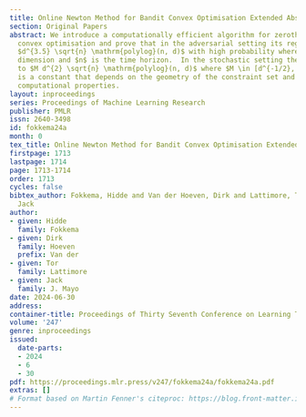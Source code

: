 ```yaml
---
title: Online Newton Method for Bandit Convex Optimisation Extended Abstract
section: Original Papers
abstract: We introduce a computationally efficient algorithm for zeroth-order bandit
  convex optimisation and prove that in the adversarial setting its regret is at most
  $d^{3.5} \sqrt{n} \mathrm{polylog}(n, d)$ with high probability where $d$ is the
  dimension and $n$ is the time horizon.  In the stochastic setting the bound improves
  to $M d^{2} \sqrt{n} \mathrm{polylog}(n, d)$ where $M \in [d^{-1/2}, d^{-1/4}]$
  is a constant that depends on the geometry of the constraint set and the desired
  computational properties.
layout: inproceedings
series: Proceedings of Machine Learning Research
publisher: PMLR
issn: 2640-3498
id: fokkema24a
month: 0
tex_title: Online Newton Method for Bandit Convex Optimisation Extended Abstract
firstpage: 1713
lastpage: 1714
page: 1713-1714
order: 1713
cycles: false
bibtex_author: Fokkema, Hidde and Van der Hoeven, Dirk and Lattimore, Tor and J. Mayo,
  Jack
author:
- given: Hidde
  family: Fokkema
- given: Dirk
  family: Hoeven
  prefix: Van der
- given: Tor
  family: Lattimore
- given: Jack
  family: J. Mayo
date: 2024-06-30
address:
container-title: Proceedings of Thirty Seventh Conference on Learning Theory
volume: '247'
genre: inproceedings
issued:
  date-parts:
  - 2024
  - 6
  - 30
pdf: https://proceedings.mlr.press/v247/fokkema24a/fokkema24a.pdf
extras: []
# Format based on Martin Fenner's citeproc: https://blog.front-matter.io/posts/citeproc-yaml-for-bibliographies/
---
```

